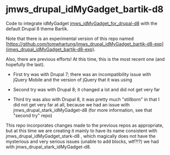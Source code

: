 # jmws_drupal_idMyGadget_bartik-d8

Code to integrate idMyGadget [jmws_idMyGadget_for_drupal-d8](https://github.com/tomwhartung/jmws_idMyGadget_for_drupal-d8) with the default Drupal 8 theme Bartik.

Note that there is an experimental version of this repo named [https://github.com/tomwhartung/jmws_drupal_idMyGadget_bartik-d8-exp](jmws_drupal_idMyGadget_bartik-d8-exp).

Also, there are previous efforts!  At this time, this is the most recent one (and hopefully the last).

* First try was with Drupal 7; there was an incompatibility issue with jQuery Mobile and the version of jQuery that it was using

* Second try was with Drupal 8; it changed a lot and did not get very far

* Third try was also with Drupal 8, it was pretty much "stillborn" in that I did not get very far at all, because we had an issue with jmws_drupal_stark_idMyGadget-d8 (for more information, see that "second try" repo)

This repo incorporates changes made to the previous repos as appropriate, but at this time we are creating it mainly to have its name consistent with jmws_drupal_idMyGadget_stark-d8 , which magically does not have the mysterious and very serious issues (unable to add blocks, wtf?!?) we had with jmws_drupal_stark_idMyGadget-d8.
